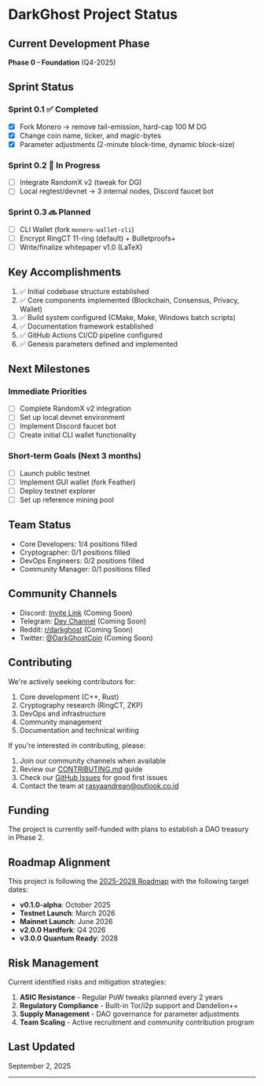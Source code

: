 # DarkGhost Project Status

## Current Development Phase

**Phase 0 - Foundation** (Q4-2025)

## Sprint Status

### Sprint 0.1 ✅ Completed
- [x] Fork Monero → remove tail-emission, hard-cap 100 M DG
- [x] Change coin name, ticker, and magic-bytes
- [x] Parameter adjustments (2-minute block-time, dynamic block-size)

### Sprint 0.2 🚧 In Progress
- [ ] Integrate RandomX v2 (tweak for DG)
- [ ] Local regtest/devnet → 3 internal nodes, Discord faucet bot

### Sprint 0.3 🔜 Planned
- [ ] CLI Wallet (fork `monero-wallet-cli`)
- [ ] Encrypt RingCT 11-ring (default) + Bulletproofs+
- [ ] Write/finalize whitepaper v1.0 (LaTeX)

## Key Accomplishments

1. ✅ Initial codebase structure established
2. ✅ Core components implemented (Blockchain, Consensus, Privacy, Wallet)
3. ✅ Build system configured (CMake, Make, Windows batch scripts)
4. ✅ Documentation framework established
5. ✅ GitHub Actions CI/CD pipeline configured
6. ✅ Genesis parameters defined and implemented

## Next Milestones

### Immediate Priorities
- [ ] Complete RandomX v2 integration
- [ ] Set up local devnet environment
- [ ] Implement Discord faucet bot
- [ ] Create initial CLI wallet functionality

### Short-term Goals (Next 3 months)
- [ ] Launch public testnet
- [ ] Implement GUI wallet (fork Feather)
- [ ] Deploy testnet explorer
- [ ] Set up reference mining pool

## Team Status

- Core Developers: 1/4 positions filled
- Cryptographer: 0/1 positions filled
- DevOps Engineers: 0/2 positions filled
- Community Manager: 0/1 positions filled

## Community Channels

- Discord: [Invite Link](https://discord.gg/darkghost) (Coming Soon)
- Telegram: [Dev Channel](https://t.me/darkghostdev) (Coming Soon)
- Reddit: [r/darkghost](https://reddit.com/r/darkghost) (Coming Soon)
- Twitter: [@DarkGhostCoin](https://twitter.com/DarkGhostCoin) (Coming Soon)

## Contributing

We're actively seeking contributors for:
1. Core development (C++, Rust)
2. Cryptography research (RingCT, ZKP)
3. DevOps and infrastructure
4. Community management
5. Documentation and technical writing

If you're interested in contributing, please:
1. Join our community channels when available
2. Review our [CONTRIBUTING.md](CONTRIBUTING.md) guide
3. Check our [GitHub Issues](https://github.com/RasyaAndrean/DARKGHOST/issues) for good first issues
4. Contact the team at rasyaandrean@outlook.co.id

## Funding

The project is currently self-funded with plans to establish a DAO treasury in Phase 2.

## Roadmap Alignment

This project is following the [2025-2028 Roadmap](ROADMAP_2025_2028.md) with the following target dates:

- **v0.1.0-alpha**: October 2025
- **Testnet Launch**: March 2026
- **Mainnet Launch**: June 2026
- **v2.0.0 Hardfork**: Q4 2026
- **v3.0.0 Quantum Ready**: 2028

## Risk Management

Current identified risks and mitigation strategies:

1. **ASIC Resistance** - Regular PoW tweaks planned every 2 years
2. **Regulatory Compliance** - Built-in Tor/i2p support and Dandelion++
3. **Supply Management** - DAO governance for parameter adjustments
4. **Team Scaling** - Active recruitment and community contribution program

## Last Updated

September 2, 2025

---